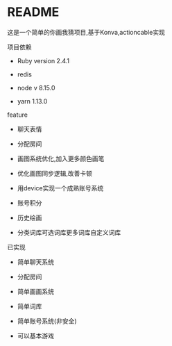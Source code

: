 # README
这是一个简单的你画我猜项目,基于Konva,actioncable实现

项目依赖

* Ruby version 2.4.1

* redis

* node v 8.15.0

* yarn 1.13.0

feature

* 聊天表情

* 分配房间

* 画图系统优化,加入更多颜色画笔

* 优化画图同步逻辑,改善卡顿

* 用device实现一个成熟账号系统

* 账号积分

* 历史绘画

* 分类词库可选词库更多词库自定义词库

已实现

* 简单聊天系统

* 分配房间

* 简单画画系统

* 简单词库

* 简单账号系统(非安全)

* 可以基本游戏
